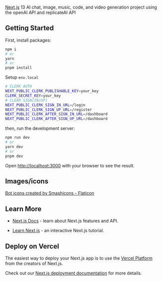 [Next.js](https://nextjs.org/) 13 AI chat, image, music, code, and video generation project using the openAI API and replicateAI API

## Getting Started

First, install packages:

```bash
npm i
# or
yarn
# or
pnpm install
```

Setup `env.local`

```bash
# CLERK AUTH
NEXT_PUBLIC_CLERK_PUBLISHABLE_KEY=your_key
CLERK_SECRET_KEY=your_key
# CLEAR SIGN[IN/UP]
NEXT_PUBLIC_CLERK_SIGN_IN_URL=/login
NEXT_PUBLIC_CLERK_SIGN_UP_URL=/register
NEXT_PUBLIC_CLERK_AFTER_SIGN_IN_URL=/dashboard
NEXT_PUBLIC_CLERK_AFTER_SIGN_UP_URL=/dashboard
```

then, run the development server:

```bash
npm run dev
# or
yarn dev
# or
pnpm dev
```

Open [http://localhost:3000](http://localhost:3000) with your browser to see the result.

## Images/icons

[Bot icons created by Smashicons - Flaticon](https://www.flaticon.com/free-icons/bot)

## Learn More

- [Next.js Docs](https://nextjs.org/docs) - learn about Next.js features and API.

- [Learn Next.js](https://nextjs.org/learn) - an interactive Next.js tutorial.

## Deploy on Vercel

The easiest way to deploy your Next.js app is to use the [Vercel Platform](https://vercel.com/new?utm_medium=default-template&filter=next.js&utm_source=create-next-app&utm_campaign=create-next-app-readme) from the creators of Next.js.

Check out our [Next.js deployment documentation](https://nextjs.org/docs/deployment) for more details.
